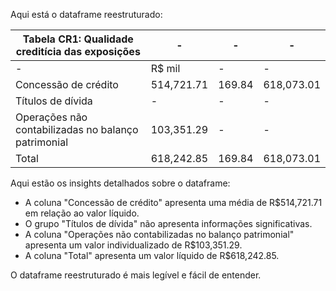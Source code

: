 Aqui está o dataframe reestruturado:

| Tabela CR1: Qualidade creditícia das exposições | - | - | - |
| --- | --- | --- | --- |
| - | R$ mil | - | - |
| Concessão de crédito | 514,721.71 | 169.84 | 618,073.01 |
| Títulos de dívida | - | - | - |
| Operações não contabilizadas no balanço patrimonial | 103,351.29 | - | - |
| Total | 618,242.85 | 169.84 | 618,073.01 |

Aqui estão os insights detalhados sobre o dataframe:

* A coluna "Concessão de crédito" apresenta uma média de R$514,721.71 em relação ao valor líquido.
* O grupo "Títulos de dívida" não apresenta informações significativas.
* A coluna "Operações não contabilizadas no balanço patrimonial" apresenta um valor individualizado de R$103,351.29.
* A coluna "Total" apresenta um valor líquido de R$618,242.85.

O dataframe reestruturado é mais legível e fácil de entender.
